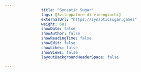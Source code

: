 ---
                title: "Synaptic Sugar"
                tags: [Sviluppatore di videogiochi]
                externalUrl: "https://synapticsugar.games"
                weight: 681
                showDate: false
                showAuthor: false
                showReadingTime: false
                showEdit: false
                showLikes: false
                showViews: false
                layoutBackgroundHeaderSpace: false
                ---

